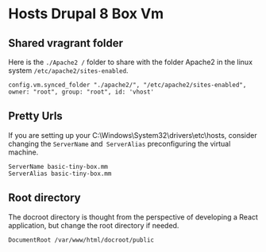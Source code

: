 # Hosts Drupal 8 Box Vm

## Shared vragrant folder

Here is the `./Apache2 /` folder to share with the folder Apache2 in the linux system `/etc/apache2/sites-enabled`.

```vagrantfile
config.vm.synced_folder "./apache2/", "/etc/apache2/sites-enabled", owner: "root", group: "root", id: 'vhost'
```

## Pretty Urls

If you are setting up your C:\Windows\System32\drivers\etc\hosts, consider changing the `ServerName` and` ServerAlias` preconfiguring the virtual machine.

```
ServerName basic-tiny-box.mm
ServerAlias basic-tiny-box.mm
```

## Root directory

The docroot directory is thought from the perspective of developing a React application, but change the root directory if needed.
```
DocumentRoot /var/www/html/docroot/public
```